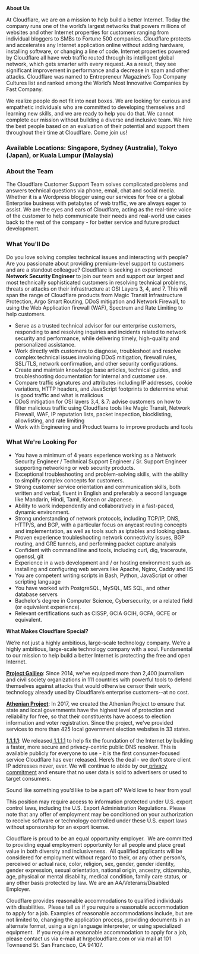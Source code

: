 <div class="content-intro">
	<div><strong>About Us</strong></div>
	<div>
		<p>At Cloudflare, we are on a mission to help build a better Internet. Today the company runs one of the world’s largest networks that powers millions of websites and other Internet properties for customers ranging from individual bloggers to SMBs to Fortune 500 companies. Cloudflare protects and accelerates any Internet application online without adding hardware, installing software, or changing a line of code. Internet properties powered by Cloudflare all have web traffic routed through its intelligent global network, which gets smarter with every request. As a result, they see significant improvement in performance and a decrease in spam and other attacks. Cloudflare was named to Entrepreneur Magazine’s Top Company Cultures list and ranked among the World’s Most Innovative Companies by Fast Company.&nbsp;</p>
		<p><span style="font-weight: 400;">We realize people do not fit into neat boxes. We are looking for curious and empathetic individuals who are committed to developing themselves and learning new skills, and we are ready to help you do that. We cannot complete our mission without building a diverse and inclusive team. We hire the best people based on an evaluation of their potential and support them throughout their time at Cloudflare. Come join us!&nbsp;</span></p>
	</div>
</div>
<h3><strong>Available Locations: Singapore, Sydney (Australia), Tokyo (Japan), or Kuala Lumpur (Malaysia)</strong></h3>
<h3><strong>About the Team</strong></h3>
<p>The Cloudflare Customer Support Team solves complicated problems and answers technical questions via phone, email, chat and social media. Whether it is a Wordpress blogger using our services for free or a global Enterprise business with petabytes of web traffic, we are always eager to assist. We are the eyes and ears of Cloudflare, acting as the real-time voice of the customer to help communicate their needs and real-world use cases back to the rest of the company - for better service and future product development.</p>
<h3><strong>What You'll Do</strong></h3>
<p>Do you love solving complex technical issues and interacting with people? Are you passionate about providing premium-level support to customers and are a standout colleague? Cloudflare is seeking an experienced <strong>Network Security Engineer</strong> to join our team and support our largest and most technically sophisticated customers in resolving technical problems, threats or attacks on their infrastructure at OSI Layers 3, 4, and 7. This will span the range of Cloudflare products from Magic Transit Infrastructure Protection, Argo Smart Routing, DDoS mitigation and Network Firewall, to using the Web Application firewall (WAF), Spectrum and Rate Limiting to help customers.</p>
<ul>
	<li>Serve as a trusted technical advisor for our enterprise customers, responding to and resolving inquiries and incidents related to network security and performance, while delivering timely, high-quality and personalized assistance.</li>
	<li>Work directly with customers to diagnose, troubleshoot and resolve complex technical issues involving DDoS mitigation, firewall rules, SSL/TLS, network confirmation, and other security configurations.</li>
	<li>Create and maintain knowledge base articles, technical guides, and troubleshooting documentation for internal and customer use.</li>
	<li>Compare traffic signatures and attributes including IP addresses, cookie variations, HTTP headers, and JavaScript footprints to determine what is good traffic and what is malicious</li>
	<li>DDoS mitigation for OSI layers 3,4, &amp; 7: advise customers on how to filter malicious traffic using Cloudflare tools like Magic Transit, Network Firewall, WAF, IP reputation lists, packet inspection, blocklisting, allowlisting, and rate limiting</li>
	<li>Work with Engineering and Product teams to improve products and tools</li>
</ul>
<h3><strong>What We're Looking For</strong></h3>
<ul>
	<li>You have a minimum of 4 years experience working as a Network Security Engineer / Technical Support Engineer / Sr. Support Engineer supporting networking or web security products.</li>
	<li>Exceptional troubleshooting and problem-solving skills, with the ability to simplify complex concepts for customers.</li>
	<li>Strong customer service orientation and communication skills, both written and verbal, fluent in English and preferably a second language like Mandarin, Hindi, Tamil, Korean or Japanese.</li>
	<li>Ability to work independently and collaboratively in a fast-paced, dynamic environment.</li>
	<li>Strong understanding of network protocols, including TCP/IP, DNS, HTTP/S, and BGP, with a particular focus on anycast routing concepts and implementation, as well as tools such as iptables and looking glass.</li>
	<li>Proven experience troubleshooting network connectivity issues, BGP routing, and GRE tunnels, and performing packet capture analysis</li>
	<li>Confident with command line and tools, including curl, dig, traceroute, openssl, git</li>
	<li>Experience in a web development and / or hosting environment such as installing and configuring web servers like Apache, Nginx, Caddy and IIS</li>
	<li>You are competent writing scripts in Bash, Python, JavaScript or other scripting language</li>
	<li>You have worked with PostgreSQL, MySQL, MS SQL, and other database servers</li>
	<li>Bachelor’s degree in Computer Science, Cybersecurity, or a related field (or equivalent experience).</li>
	<li>Relevant certifications such as CISSP, GCIA GCIH, GCFA, GCFE or equivalent.</li>
</ul>
<div class="content-conclusion">
	<p><strong>What Makes Cloudflare Special?</strong></p>
	<p><span style="font-weight: 400;">We’re not just a highly ambitious, large-scale technology company. We’re a highly ambitious, large-scale technology company with a soul. Fundamental to our mission to help build a better Internet is protecting the free and open Internet.</span></p>
	<p><a href="https://blog.cloudflare.com/protecting-free-expression-online/"><strong>Project Galileo</strong></a><span style="font-weight: 400;">: Since 2014, we've equipped more than 2,400 journalism and civil society organizations in 111 countries with powerful tools to defend themselves against attacks that would otherwise censor their work, technology already used by Cloudflare’s enterprise customers--at no cost.</span></p>
	<p><strong><a href="https://www.cloudflare.com/athenian/">Athenian Project</a></strong><span style="font-weight: 400;">: In 2017, we created the Athenian Project to ensure that state and local governments have the highest level of protection and reliability for free, so that their constituents have access to election information and voter registration. Since the project, we've provided services to more than 425 local government election websites in 33 states.</span></p>
	<p><a href="https://1.1.1.1/"><strong>1.1.1.1</strong></a><span style="font-weight: 400;">: We released</span><a href="https://1.1.1.1/"> <span style="font-weight: 400;">1.1.1.1</span></a><span style="font-weight: 400;"> to help fix the foundation of the Internet by building a faster, more secure and privacy-centric public DNS resolver. This is available publicly for everyone to use - it is the first consumer-focused service Cloudflare has ever released. Here’s the deal - we don’t store client IP addresses never, ever. We will continue to abide by our</span><a href="https://developers.cloudflare.com/1.1.1.1/privacy/public-dns-resolver"> privacy commitment</a><span style="font-weight: 400;"> and ensure that no user data is sold to advertisers or used to target consumers.</span></p>
	<p><span style="font-weight: 400;">Sound like something you’d like to be a part of? We’d love to hear from you!</span></p>
	<p><span style="font-weight: 400;">This position may require access to information protected under U.S. export control laws, including the U.S. Export Administration Regulations. Please note that any offer of employment may be conditioned on your authorization to receive software or technology controlled under these U.S. export laws without sponsorship for an export license.</span></p>
	<p><span style="font-weight: 400;">Cloudflare is proud to be an equal opportunity employer. &nbsp;We are committed to providing equal employment opportunity for all people and place great value in both diversity and inclusiveness. &nbsp;All qualified applicants will be considered for employment without regard to their, or any other person's, perceived or actual</span> <span style="font-weight: 400;">race, color, religion, sex, gender, gender identity, gender expression, sexual orientation, national origin, ancestry, citizenship, age, physical or mental disability, medical condition, family care status, or any other basis protected by law. </span><span style="font-weight: 400;">We are an AA/Veterans/Disabled Employer.</span></p>
	<p><span style="font-weight: 400;">Cloudflare provides reasonable accommodations to qualified individuals with disabilities. &nbsp;Please tell us if you require a reasonable accommodation to apply for a job. Examples of reasonable accommodations include, but are not limited to, changing the application process, providing documents in an alternate format, using a sign language interpreter, or using specialized equipment. &nbsp;If you require a reasonable accommodation to apply for a job, please contact us via e-mail at </span><span style="font-weight: 400;">hr@cloudflare.com</span><span style="font-weight: 400;"> or via mail at 101 Townsend St. San Francisco, CA 94107.</span></p>
</div>